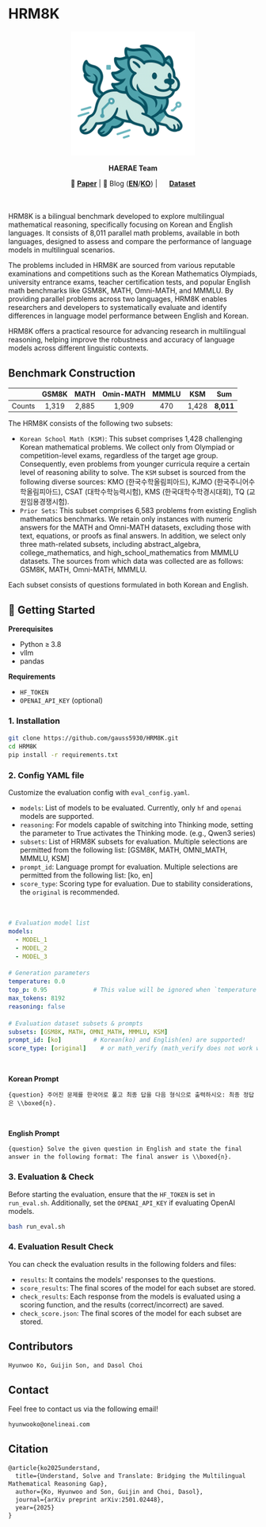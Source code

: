 # HRM8K

<div align="center">
  <img src="assets/HAERAE_logo.png" alt="HAERAE_logo" width="250" height="250">
</div>

<p align="center">
  <b> HAERAE Team</b></a>
</p>

<div align="center">
  📝 <a href="https://arxiv.org/abs/2501.02448"><b>Paper</b></a>  
  |  📃 Blog (<a href="https://www.onelineai.com/blog/korean-reasoning-benchmarks"><b>EN</b></a>/<a href="https://www.onelineai.com/blog/%ED%95%9C%EA%B5%AD%EC%96%B4-%EC%B6%94%EB%A1%A0-%EB%B2%A4%EC%B9%98%EB%A7%88%ED%81%AC-hrm8k-hrmcr"><b>KO</b></a>)  
  |  <img src="https://huggingface.co/front/assets/huggingface_logo-noborder.svg" height="16" width="16" style="vertical-align:middle">  <a href="https://huggingface.co/datasets/HAERAE-HUB/HRM8K"><b>Dataset</b></a> 
</div>
<br>
<br>

HRM8K is a bilingual benchmark developed to explore multilingual mathematical reasoning, specifically focusing on Korean and English languages. 
It consists of 8,011 parallel math problems, available in both languages, designed to assess and compare the performance of language models in multilingual scenarios.

The problems included in HRM8K are sourced from various reputable examinations and competitions such as the Korean Mathematics Olympiads, university entrance exams, teacher certification tests, and popular English math benchmarks like GSM8K, MATH, Omni-MATH, and MMMLU. 
By providing parallel problems across two languages, HRM8K enables researchers and developers to systematically evaluate and identify differences in language model performance between English and Korean.

HRM8K offers a practical resource for advancing research in multilingual reasoning, helping improve the robustness and accuracy of language models across different linguistic contexts.

## Benchmark Construction

||GSM8K|MATH|Omin-MATH|MMMLU|KSM|Sum|
|:---:|:---:|:---:|:---:|:---:|:---:|:---:|
|Counts|1,319|2,885|1,909|470|1,428|**8,011**|

The HRM8K consists of the following two subsets:

- `Korean School Math (KSM)`: This subset comprises 1,428 challenging Korean mathematical problems. We collect only from Olympiad or competition-level exams, regardless of the target age group. Consequently, even problems from younger curricula require a certain level of reasoning ability to solve. The `KSM` subset is sourced from the following diverse sources: KMO (한국수학올림피아드), KJMO (한국주니어수학올림피아드), CSAT (대학수학능력시험), KMS (한국대학수학경시대회), TQ (교원임용경쟁시험).
- `Prior Sets`: This subset comprises 6,583 problems from existing English mathematics benchmarks. We retain only instances with numeric answers for the MATH and Omni-MATH datasets, excluding those with text, equations, or proofs as final answers. In addition, we select only three math-related subsets, including abstract_algebra, college_mathematics, and high_school_mathematics from MMMLU datasets. The sources from which data was collected are as follows: GSM8K, MATH, Omni-MATH, MMMLU.

Each subset consists of questions formulated in both Korean and English.

## 🚀 Getting Started

**Prerequisites**
- Python ≥ 3.8
- vllm
- pandas

**Requirements**
- `HF_TOKEN`
- `OPENAI_API_KEY` (optional)

### 1. Installation

```bash
git clone https://github.com/gauss5930/HRM8K.git
cd HRM8K
pip install -r requirements.txt
```

### 2. Config YAML file

Customize the evaluation config with `eval_config.yaml`.
- `models`: List of models to be evaluated. Currently, only `hf` and `openai` models are supported.
- `reasoning`: For models capable of switching into Thinking mode, setting the parameter to True activates the Thinking mode. (e.g., Qwen3 series)
- `subsets`: List of HRM8K subsets for evaluation. Multiple selections are permitted from the following list: [GSM8K, MATH, OMNI_MATH, MMMLU, KSM]
- `prompt_id`: Language prompt for evaluation. Multiple selections are permitted from the following list: [ko, en]
- `score_type`: Scoring type for evaluation. Due to stability considerations, the `original` is recommended.
<br>

```yaml
# Evaluation model list
models:
  - MODEL_1
  - MODEL_2
  - MODEL_3

# Generation parameters
temperature: 0.0
top_p: 0.95             # This value will be ignored when `temperature` set to 0.0
max_tokens: 8192
reasoning: false

# Evaluation dataset subsets & prompts
subsets: [GSM8K, MATH, OMNI_MATH, MMMLU, KSM]
prompt_id: [ko]         # Korean(ko) and English(en) are supported!
score_type: [original]    # or math_verify (math_verify does not work well on `MMMLU` subset)
```
<br>

**Korean Prompt**
```
{question} 주어진 문제를 한국어로 풀고 최종 답을 다음 형식으로 출력하시오: 최종 정답은 \\boxed{n}.
```
<br>

**English Prompt**
```
{question} Solve the given question in English and state the final answer in the following format: The final answer is \\boxed{n}.
```

### 3. Evaluation & Check

Before starting the evaluation, ensure that the `HF_TOKEN` is set in `run_eval.sh`. Additionally, set the `OPENAI_API_KEY` if evaluating OpenAI models.

```bash
bash run_eval.sh
```

### 4. Evaluation Result Check

You can check the evaluation results in the following folders and files:

- `results`: It contains the models' responses to the questions.
- `score_results`: The final scores of the model for each subset are stored.
- `check_results`: Each response from the models is evaluated using a scoring function, and the results (correct/incorrect) are saved.
- `check_score.json`: The final scores of the model for each subset are stored.

## Contributors
```
Hyunwoo Ko, Guijin Son, and Dasol Choi
```

## Contact

Feel free to contact us via the following email!

```
hyunwooko@onelineai.com
```

## Citation
```
@article{ko2025understand,
  title={Understand, Solve and Translate: Bridging the Multilingual Mathematical Reasoning Gap},
  author={Ko, Hyunwoo and Son, Guijin and Choi, Dasol},
  journal={arXiv preprint arXiv:2501.02448},
  year={2025}
}
```